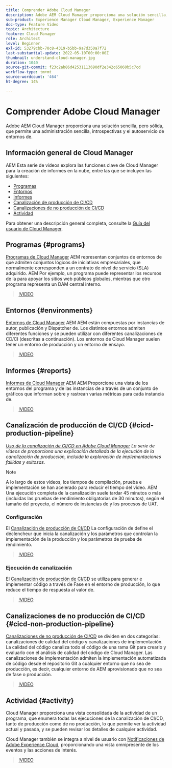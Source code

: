 ```yaml
---
title: Comprender Adobe Cloud Manager
description: Adobe AEM Cloud Manager proporciona una solución sencilla, pero sólida, que permite una administración sencilla, introspectivas y el autoservicio de entornos de.
sub-product: Experience Manager Cloud Manager, Experience Manager
doc-type: Feature Video
topic: Architecture
feature: Cloud Manager
role: Architect
level: Beginner
exl-id: 53279cbb-70c8-4319-b5bb-9a7d350a7f72
last-substantial-update: 2022-05-10T00:00:00Z
thumbnail: understand-cloud-manager.jpg
duration: 1040
source-git-commit: f23c2ab86d42531113690df2e342c65060b5c7cd
workflow-type: tm+mt
source-wordcount: '464'
ht-degree: 14%

---
```


# Comprender Adobe Cloud Manager

Adobe AEM Cloud Manager proporciona una solución sencilla, pero sólida, que permite una administración sencilla, introspectivas y el autoservicio de entornos de.

## Información general de Cloud Manager

AEM Esta serie de vídeos explora las funciones clave de Cloud Manager para la creación de informes en la nube, entre las que se incluyen las siguientes:

* [Programas](#programs)
* [Entornos](#environments)
* [Informes](#reports)
* [Canalización de producción de CI/CD](#cicd-production-pipeline)
* [Canalizaciones de no producción de CI/CD](#cicd-non-production-pipeline)
* [Actividad](#activity)

Para obtener una descripción general completa, consulte la [Guía del usuario de Cloud Manager](https://experienceleague.adobe.com/docs/experience-manager-cloud-manager/content/introduction.html?lang=es).

## Programas {#programs}

[Programas de Cloud Manager](https://experienceleague.adobe.com/docs/experience-manager-cloud-manager/content/getting-started/program-setup.html) AEM representan conjuntos de entornos de que admiten conjuntos lógicos de iniciativas empresariales, que normalmente corresponden a un contrato de nivel de servicio (SLA) adquirido. AEM Por ejemplo, un programa puede representar los recursos de la para apoyar los sitios web públicos globales, mientras que otro programa representa un DAM central interno.

>[!VIDEO](https://video.tv.adobe.com/v/26313?quality=12&learn=on)

## Entornos {#environments}

[Entornos de Cloud Manager](https://experienceleague.adobe.com/docs/experience-manager-cloud-manager/content/using/managing-environments.html) AEM AEM están compuestas por instancias de autor, publicación y Dispatcher de. Los distintos entornos admiten diferentes funciones y se pueden utilizar con diferentes canalizaciones de CD/CI (descritas a continuación). Los entornos de Cloud Manager suelen tener un entorno de producción y un entorno de ensayo.

>[!VIDEO](https://video.tv.adobe.com/v/26318?quality=12&learn=on)

## Informes {#reports}

[Informes de Cloud Manager](https://experienceleague.adobe.com/docs/experience-manager-cloud-manager/content/using/monitoring-environments.html) AEM AEM Proporcione una vista de los entornos del programa y de las instancias de a través de un conjunto de gráficos que informan sobre y rastrean varias métricas para cada instancia de.

>[!VIDEO](https://video.tv.adobe.com/v/26315?quality=12&learn=on)

## Canalización de producción de CI/CD {#cicd-production-pipeline}

*[Uso de la canalización de CI/CD en Adobe Cloud Manager](./use-the-cicd-pipeline-in-cloud-manager-for-aem.md) La serie de vídeos de proporciona una explicación detallada de la ejecución de la canalización de producción, incluida la exploración de implementaciones fallidas y exitosas.*

>[!NOTE]
>
> A lo largo de estos vídeos, los tiempos de compilación, prueba e implementación se han acelerado para reducir el tiempo del vídeo. AEM Una ejecución completa de la canalización suele tardar 45 minutos o más (incluidas las pruebas de rendimiento obligatorias de 30 minutos), según el tamaño del proyecto, el número de instancias de y los procesos de UAT.

### Configuración

El [Canalización de producción de CI/CD](https://experienceleague.adobe.com/docs/experience-manager-cloud-manager/content/using/pipelines/production-pipelines.html) La configuración de define el déclencheur que inicia la canalización y los parámetros que controlan la implementación de la producción y los parámetros de prueba de rendimiento.

>[!VIDEO](https://video.tv.adobe.com/v/26314?quality=12&learn=on)

### Ejecución de canalización

El [Canalización de producción de CI/CD](https://experienceleague.adobe.com/docs/experience-manager-cloud-manager/content/using/code-deployment.html?lang=es) se utiliza para generar e implementar código a través de Fase en el entorno de producción, lo que reduce el tiempo de respuesta al valor de.

>[!VIDEO](https://video.tv.adobe.com/v/26317?quality=12&learn=on)

## Canalizaciones de no producción de CI/CD {#cicd-non-production-pipeline}

[Canalizaciones de no producción de CI/CD](https://experienceleague.adobe.com/docs/experience-manager-cloud-manager/content/using/pipelines/production-pipelines.html) se dividen en dos categorías: canalizaciones de calidad del código y canalizaciones de implementación. La calidad del código canaliza todo el código de una rama Git para crearlo y evaluarlo con el análisis de calidad del código de Cloud Manager. Las canalizaciones de implementación admiten la implementación automatizada de código desde el repositorio Git a cualquier entorno que no sea de producción, es decir, cualquier entorno de AEM aprovisionado que no sea de fase o producción.

>[!VIDEO](https://video.tv.adobe.com/v/26316?quality=12&learn=on)

## Actividad {#activity}

Cloud Manager proporciona una vista consolidada de la actividad de un programa, que enumera todas las ejecuciones de la canalización de CI/CD, tanto de producción como de no producción, lo que permite ver la actividad actual y pasada, y se pueden revisar los detalles de cualquier actividad.

Cloud Manager también se integra a nivel de usuario con [Notificaciones de Adobe Experience Cloud](https://experienceleague.adobe.com/docs/experience-manager-cloud-manager/content/using/notifications.html), proporcionando una vista omnipresente de los eventos y las acciones de interés.

>[!VIDEO](https://video.tv.adobe.com/v/26319?quality=12&learn=on)
